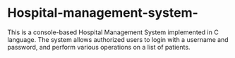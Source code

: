 # Hospital-management-system-
This is a console-based Hospital Management System implemented in C language. The system allows authorized users to login with a username and password, and perform various operations on a list of patients.
